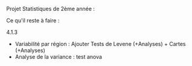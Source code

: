 Projet Statistiques de 2ème année : 



Ce qu'il reste à faire : 

4.1.3 
- Variabilité par région : Ajouter Tests de Levene (+Analyses) + Cartes (+Analyses)
- Analyse de la variance : test anova 
